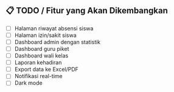 ## 📋 TODO / Fitur yang Akan Dikembangkan

- [ ] Halaman riwayat absensi siswa
- [ ] Halaman izin/sakit siswa
- [ ] Dashboard admin dengan statistik
- [ ] Dashboard guru piket
- [ ] Dashboard wali kelas
- [ ] Laporan kehadiran
- [ ] Export data ke Excel/PDF
- [ ] Notifikasi real-time
- [ ] Dark mode